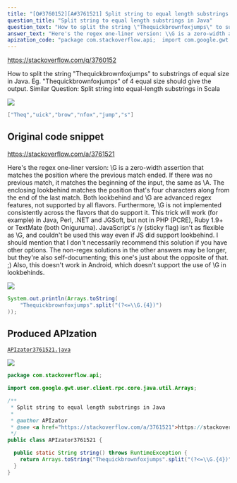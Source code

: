 ```yaml
---
title: "[Q#3760152][A#3761521] Split string to equal length substrings in Java"
question_title: "Split string to equal length substrings in Java"
question_text: "How to split the string \"Thequickbrownfoxjumps\" to substrings of equal size in Java. Eg. \"Thequickbrownfoxjumps\" of 4 equal size should give the output. Similar Question: Split string into equal-length substrings in Scala"
answer_text: "Here's the regex one-liner version: \\G is a zero-width assertion that matches the position where the previous match ended.  If there was no previous match, it matches the beginning of the input, the same as \\A.  The enclosing lookbehind matches the position that's four characters along from the end of the last match. Both lookbehind and \\G are advanced regex features, not supported by all flavors.  Furthermore, \\G is not implemented consistently across the flavors that do support it.  This trick will work (for example) in Java, Perl, .NET and JGSoft, but not in PHP (PCRE), Ruby 1.9+ or TextMate (both Oniguruma).  JavaScript's /y (sticky flag) isn't as flexible as \\G, and couldn't be used this way even if JS did support lookbehind. I should mention that I don't necessarily recommend this solution if you have other options.  The non-regex solutions in the other answers may be longer, but they're also self-documenting; this one's just about the opposite of that. ;) Also, this doesn't work in Android, which doesn't support the use of \\G in lookbehinds."
apization_code: "package com.stackoverflow.api;  import com.google.gwt.user.client.rpc.core.java.util.Arrays;  /**  * Split string to equal length substrings in Java  *  * @author APIzator  * @see <a href=\"https://stackoverflow.com/a/3761521\">https://stackoverflow.com/a/3761521</a>  */ public class APIzator3761521 {    public static String string() throws RuntimeException {     return Arrays.toString(\"Thequickbrownfoxjumps\".split(\"(?<=\\\\G.{4})\"));   } }"
---
```


https://stackoverflow.com/q/3760152

How to split the string &quot;Thequickbrownfoxjumps&quot; to substrings of equal size in Java.
Eg. &quot;Thequickbrownfoxjumps&quot; of 4 equal size should give the output.
Similar Question:
Split string into equal-length substrings in Scala


<div class="code-logo"><img src="/stackoverflow.png" /></div>

```java
["Theq","uick","brow","nfox","jump","s"]
```


## Original code snippet

https://stackoverflow.com/a/3761521

Here&#x27;s the regex one-liner version:
\G is a zero-width assertion that matches the position where the previous match ended.  If there was no previous match, it matches the beginning of the input, the same as \A.  The enclosing lookbehind matches the position that&#x27;s four characters along from the end of the last match.
Both lookbehind and \G are advanced regex features, not supported by all flavors.  Furthermore, \G is not implemented consistently across the flavors that do support it.  This trick will work (for example) in Java, Perl, .NET and JGSoft, but not in PHP (PCRE), Ruby 1.9+ or TextMate (both Oniguruma).  JavaScript&#x27;s /y (sticky flag) isn&#x27;t as flexible as \G, and couldn&#x27;t be used this way even if JS did support lookbehind.
I should mention that I don&#x27;t necessarily recommend this solution if you have other options.  The non-regex solutions in the other answers may be longer, but they&#x27;re also self-documenting; this one&#x27;s just about the opposite of that. ;)
Also, this doesn&#x27;t work in Android, which doesn&#x27;t support the use of \G in lookbehinds.

<div class="code-logo"><img src="/stackoverflow.png" /></div>

```java
System.out.println(Arrays.toString(
    "Thequickbrownfoxjumps".split("(?<=\\G.{4})")
));
```

## Produced APIzation

[`APIzator3761521.java`](https://github.com/pasqualesalza/apization-temp-data/raw/master/search/APIzator3761521.java)

<div class="code-logo"><img src="/apizator.png" /></div>

```java
package com.stackoverflow.api;

import com.google.gwt.user.client.rpc.core.java.util.Arrays;

/**
 * Split string to equal length substrings in Java
 *
 * @author APIzator
 * @see <a href="https://stackoverflow.com/a/3761521">https://stackoverflow.com/a/3761521</a>
 */
public class APIzator3761521 {

  public static String string() throws RuntimeException {
    return Arrays.toString("Thequickbrownfoxjumps".split("(?<=\\G.{4})"));
  }
}

```